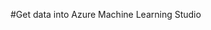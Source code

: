 <properties title="Get data into Azure Machine Learning Studio" pageTitle="Get data into Machine Learning Studio | Azure" description="Get data into Azure Machine Learning Studio" metaKeywords="" services="" solutions="" documentationCenter="" authors="" videoId="" scriptId="" />

#Get data into Azure Machine Learning Studio
